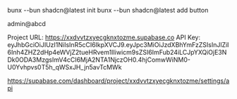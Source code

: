 bunx --bun shadcn@latest init
bunx --bun shadcn@latest add button

admin@abcd

Project URL: https://xxdvvtzxyecgknxtozme.supabase.co
API Key: eyJhbGciOiJIUzI1NiIsInR5cCI6IkpXVCJ9.eyJpc3MiOiJzdXBhYmFzZSIsInJlZiI6Inh4ZHZ2dHp4eWVjZ2tueHRvem1lIiwicm9sZSI6ImFub24iLCJpYXQiOjE3NDk0ODA3MzgsImV4cCI6MjA2NTA1NjczOH0.4hjComwWiNM0-U0Yvhpvs0T5h_qWSxJH_jn5avTcMWk

https://supabase.com/dashboard/project/xxdvvtzxyecgknxtozme/settings/api